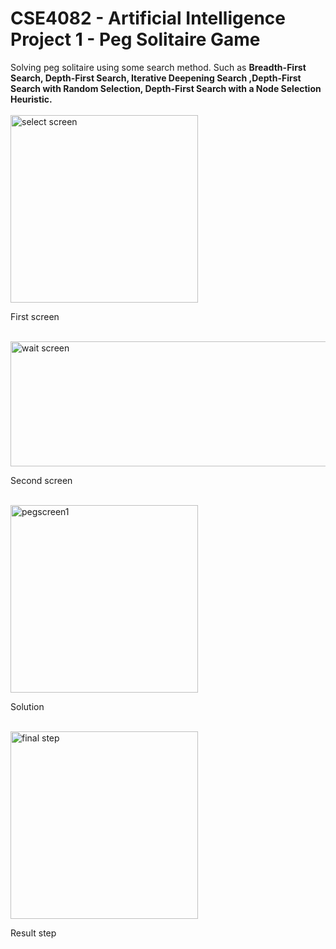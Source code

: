 # CSE4082 - Artificial Intelligence Project 1 -  Peg Solitaire Game
Solving  peg solitaire using some search method. Such as <b> Breadth-First Search, Depth-First Search, Iterative Deepening Search ,Depth-First Search with Random Selection, Depth-First Search with a Node Selection Heuristic.</b>
<br>
<br>
<img width="300" height="300" alt="select screen" src="https://user-images.githubusercontent.com/45011293/211480604-2578a9a1-567e-4d9e-84ea-c8d070572cac.png">
<p> First screen </p>
<br>

<img width="1000" height="200" alt="wait screen" src="https://user-images.githubusercontent.com/45011293/211480721-e256a0e0-a8a2-4566-bd3b-c8a097798970.png">
<p> Second screen </p>
<br>
<img width="300" height="300" alt="pegscreen1" src="https://user-images.githubusercontent.com/45011293/211480778-efaf64a2-c25d-4d5c-91b7-20d2e90f27de.png">
<p> Solution </p>
<br>
<img width="300" height="300"alt="final step" src="https://user-images.githubusercontent.com/45011293/211480864-9e37944b-6c9e-44b7-add6-ee71f80d3ed9.png">
<p> Result step </p>
